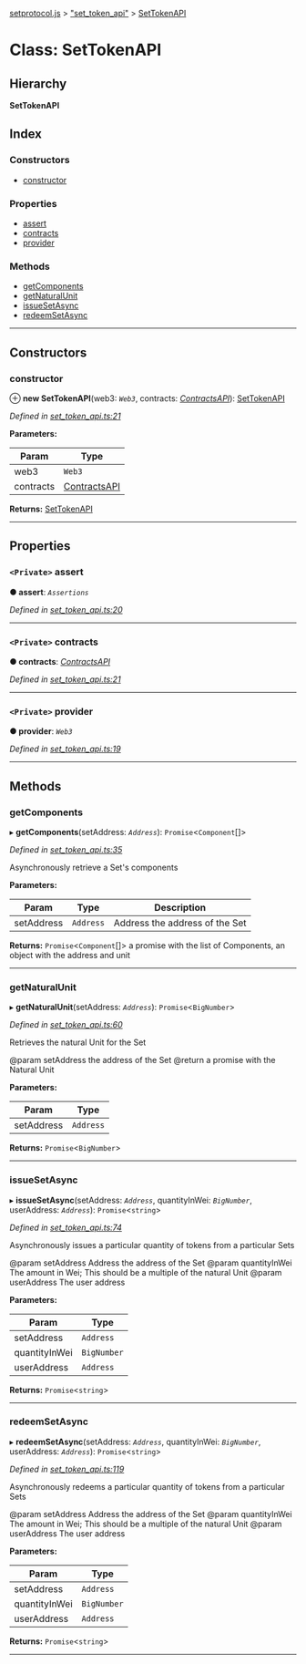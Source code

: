 [setprotocol.js](../README.md) > ["set_token_api"](../modules/_set_token_api_.md) > [SetTokenAPI](../classes/_set_token_api_.settokenapi.md)

# Class: SetTokenAPI

## Hierarchy

**SetTokenAPI**

## Index

### Constructors

* [constructor](_set_token_api_.settokenapi.md#constructor)

### Properties

* [assert](_set_token_api_.settokenapi.md#assert)
* [contracts](_set_token_api_.settokenapi.md#contracts)
* [provider](_set_token_api_.settokenapi.md#provider)

### Methods

* [getComponents](_set_token_api_.settokenapi.md#getcomponents)
* [getNaturalUnit](_set_token_api_.settokenapi.md#getnaturalunit)
* [issueSetAsync](_set_token_api_.settokenapi.md#issuesetasync)
* [redeemSetAsync](_set_token_api_.settokenapi.md#redeemsetasync)

---

## Constructors

<a id="constructor"></a>

###  constructor

⊕ **new SetTokenAPI**(web3: *`Web3`*, contracts: *[ContractsAPI](_contracts_api_.contractsapi.md)*): [SetTokenAPI](_set_token_api_.settokenapi.md)

*Defined in [set_token_api.ts:21](https://github.com/SetProtocol/setProtocol.js/blob/c2b6da0/src/api/set_token_api.ts#L21)*

**Parameters:**

| Param | Type |
| ------ | ------ |
| web3 | `Web3` | 
| contracts | [ContractsAPI](_contracts_api_.contractsapi.md) | 

**Returns:** [SetTokenAPI](_set_token_api_.settokenapi.md)

___

## Properties

<a id="assert"></a>

### `<Private>` assert

**● assert**: *`Assertions`*

*Defined in [set_token_api.ts:20](https://github.com/SetProtocol/setProtocol.js/blob/c2b6da0/src/api/set_token_api.ts#L20)*

___
<a id="contracts"></a>

### `<Private>` contracts

**● contracts**: *[ContractsAPI](_contracts_api_.contractsapi.md)*

*Defined in [set_token_api.ts:21](https://github.com/SetProtocol/setProtocol.js/blob/c2b6da0/src/api/set_token_api.ts#L21)*

___
<a id="provider"></a>

### `<Private>` provider

**● provider**: *`Web3`*

*Defined in [set_token_api.ts:19](https://github.com/SetProtocol/setProtocol.js/blob/c2b6da0/src/api/set_token_api.ts#L19)*

___

## Methods

<a id="getcomponents"></a>

###  getComponents

▸ **getComponents**(setAddress: *`Address`*): `Promise`<`Component`[]>

*Defined in [set_token_api.ts:35](https://github.com/SetProtocol/setProtocol.js/blob/c2b6da0/src/api/set_token_api.ts#L35)*

Asynchronously retrieve a Set's components

**Parameters:**

| Param | Type | Description |
| ------ | ------ | ------ |
| setAddress | `Address` |  Address the address of the Set |

**Returns:** `Promise`<`Component`[]>
a promise with the list of Components, an object with the address and unit

___
<a id="getnaturalunit"></a>

###  getNaturalUnit

▸ **getNaturalUnit**(setAddress: *`Address`*): `Promise`<`BigNumber`>

*Defined in [set_token_api.ts:60](https://github.com/SetProtocol/setProtocol.js/blob/c2b6da0/src/api/set_token_api.ts#L60)*

Retrieves the natural Unit for the Set

@param setAddress the address of the Set @return a promise with the Natural Unit

**Parameters:**

| Param | Type |
| ------ | ------ |
| setAddress | `Address` | 

**Returns:** `Promise`<`BigNumber`>

___
<a id="issuesetasync"></a>

###  issueSetAsync

▸ **issueSetAsync**(setAddress: *`Address`*, quantityInWei: *`BigNumber`*, userAddress: *`Address`*): `Promise`<`string`>

*Defined in [set_token_api.ts:74](https://github.com/SetProtocol/setProtocol.js/blob/c2b6da0/src/api/set_token_api.ts#L74)*

Asynchronously issues a particular quantity of tokens from a particular Sets

@param setAddress Address the address of the Set @param quantityInWei The amount in Wei; This should be a multiple of the natural Unit @param userAddress The user address

**Parameters:**

| Param | Type |
| ------ | ------ |
| setAddress | `Address` | 
| quantityInWei | `BigNumber` | 
| userAddress | `Address` | 

**Returns:** `Promise`<`string`>

___
<a id="redeemsetasync"></a>

###  redeemSetAsync

▸ **redeemSetAsync**(setAddress: *`Address`*, quantityInWei: *`BigNumber`*, userAddress: *`Address`*): `Promise`<`string`>

*Defined in [set_token_api.ts:119](https://github.com/SetProtocol/setProtocol.js/blob/c2b6da0/src/api/set_token_api.ts#L119)*

Asynchronously redeems a particular quantity of tokens from a particular Sets

@param setAddress Address the address of the Set @param quantityInWei The amount in Wei; This should be a multiple of the natural Unit @param userAddress The user address

**Parameters:**

| Param | Type |
| ------ | ------ |
| setAddress | `Address` | 
| quantityInWei | `BigNumber` | 
| userAddress | `Address` | 

**Returns:** `Promise`<`string`>

___

